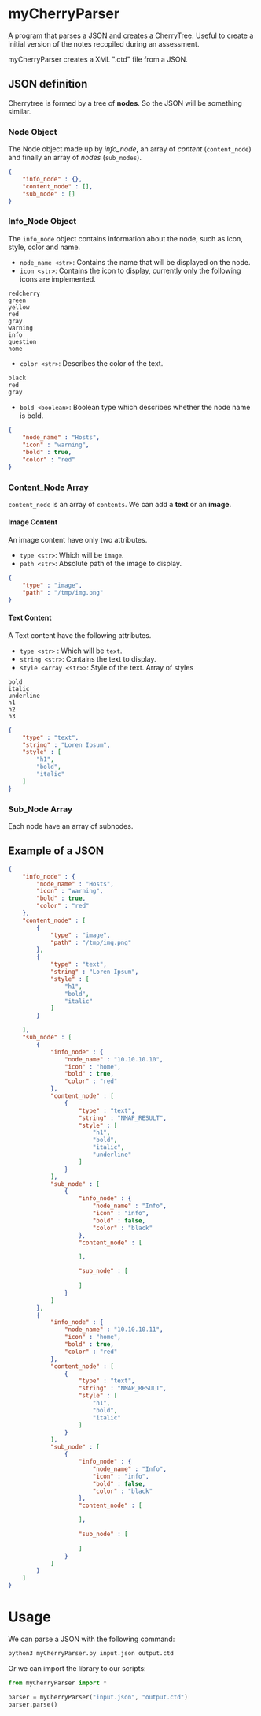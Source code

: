 # myCherryParser

A program that parses a JSON and creates a CherryTree. Useful to create a initial version of the notes recopiled during an assessment.

myCherryParser creates a XML ".ctd" file from a JSON.


## JSON definition

Cherrytree is formed by a tree of **nodes**. So the JSON will be something similar.

### Node Object

The Node object made up by *info_node*, an array of *content* (`content_node`) and finally an array of *nodes* (`sub_nodes`).

```JSON
{
	"info_node" : {},
	"content_node" : [],
	"sub_node" : []
}
```

### Info_Node Object

The `info_node` object contains information about the node, such as icon, style, color and name.


* `node_name <str>`:  Contains the name that will be displayed on the node.
* `icon <str>`: Contains the icon to display, currently only the following icons are implemented. 

```
redcherry
green
yellow
red
gray
warning
info
question
home
```
* `color <str>`: Describes the color of the text.

```python
black
red
gray
```
* `bold <boolean>`: Boolean type which describes whether the node name is bold.

```JSON
{
	"node_name" : "Hosts",
	"icon" : "warning",
	"bold" : true,
	"color" : "red"
}
```

### Content_Node Array

`content_node` is an array of `contents`. We can add a **text** or an **image**.

#### Image Content

An image content have only two attributes.

* `type <str>`: Which will be `image`.
* `path <str>`: Absolute path of the image to display.

```JSON
{
	"type" : "image",
	"path" : "/tmp/img.png"
}
```

#### Text Content

A Text content have the following attributes.

* `type <str>` : Which will be `text`.
* `string <str>`: Contains the text to display.
* `style <Array <str>>`: Style of the text. Array of styles

```
bold
italic
underline
h1
h2
h3
```

```JSON
{
	"type" : "text",
	"string" : "Loren Ipsum",
	"style" : [
		"h1",
		"bold",
		"italic"
	]
}
```
### Sub_Node Array

Each node have an array of subnodes.

## Example of a JSON

```JSON
{
	"info_node" : {
		"node_name" : "Hosts",
		"icon" : "warning",
		"bold" : true,
		"color" : "red"
	},
	"content_node" : [
		{
			"type" : "image",
			"path" : "/tmp/img.png"
		},
		{
			"type" : "text",
			"string" : "Loren Ipsum",
			"style" : [
				"h1",
				"bold",
				"italic"
			]
		}

	],
	"sub_node" : [
		{
			"info_node" : {
				"node_name" : "10.10.10.10",
				"icon" : "home",
				"bold" : true,
				"color" : "red"
			},
			"content_node" : [
				{
					"type" : "text",
					"string" : "NMAP_RESULT",
					"style" : [
						"h1",
						"bold",
						"italic",
						"underline"
					]
				}
			],
			"sub_node" : [
				{
					"info_node" : {
						"node_name" : "Info",
						"icon" : "info",
						"bold" : false,
						"color" : "black"
					},
					"content_node" : [

					],

					"sub_node" : [
						
					]
				}
			]
		},
		{
			"info_node" : {
				"node_name" : "10.10.10.11",
				"icon" : "home",
				"bold" : true,
				"color" : "red"
			},
			"content_node" : [
				{
					"type" : "text",
					"string" : "NMAP_RESULT",
					"style" : [
						"h1",
						"bold",
						"italic"
					]
				}
			],
			"sub_node" : [
				{
					"info_node" : {
						"node_name" : "Info",
						"icon" : "info",
						"bold" : false,
						"color" : "black"
					},
					"content_node" : [

					],

					"sub_node" : [
						
					]
				}
			]
		}
	]
}
```

# Usage

We can parse a JSON with the following command:

```bash
python3 myCherryParser.py input.json output.ctd
```

Or we can import the library to our scripts:

```python
from myCherryParser import *

parser = myCherryParser("input.json", "output.ctd")
parser.parse()
```
